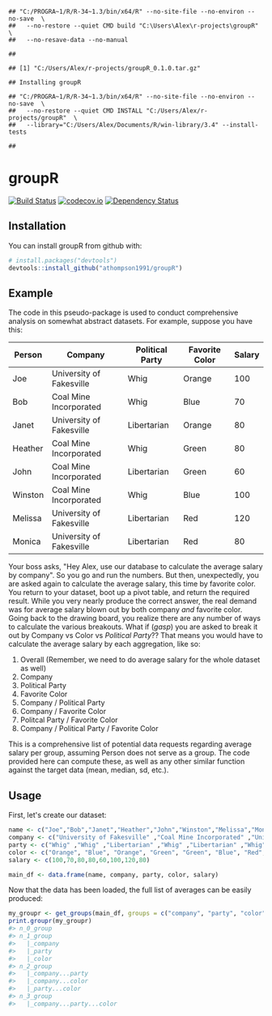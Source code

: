 
<!-- README.md is generated from README.Rmd. Please edit that file -->
    ## "C:/PROGRA~1/R/R-34~1.3/bin/x64/R" --no-site-file --no-environ --no-save  \
    ##   --no-restore --quiet CMD build "C:\Users\Alex\r-projects\groupR"  \
    ##   --no-resave-data --no-manual

    ## 

    ## [1] "C:/Users/Alex/r-projects/groupR_0.1.0.tar.gz"

    ## Installing groupR

    ## "C:/PROGRA~1/R/R-34~1.3/bin/x64/R" --no-site-file --no-environ --no-save  \
    ##   --no-restore --quiet CMD INSTALL "C:/Users/Alex/r-projects/groupR"  \
    ##   --library="C:/Users/Alex/Documents/R/win-library/3.4" --install-tests

    ## 

groupR
======

[![Build Status](https://travis-ci.org/athompson1991/groupR.svg?branch=master)](https://travis-ci.org/athompson1991/groupR) [![codecov.io](https://codecov.io/github/athompson1991/groupR/coverage.svg?branch=master)](https://codecov.io/github/athompson1991/groupR?branch=master) [![Dependency Status](https://dependencyci.com/github/athompson1991/groupR/badge)](https://dependencyci.com/github/athompson1991/groupR)

Installation
------------

You can install groupR from github with:

``` r
# install.packages("devtools")
devtools::install_github("athompson1991/groupR")
```

Example
-------

The code in this pseudo-package is used to conduct comprehensive analysis on somewhat abstract datasets. For example, suppose you have this:

| Person  | Company                  | Political Party | Favorite Color | Salary |
|---------|--------------------------|-----------------|----------------|--------|
| Joe     | University of Fakesville | Whig            | Orange         | 100    |
| Bob     | Coal Mine Incorporated   | Whig            | Blue           | 70     |
| Janet   | University of Fakesville | Libertarian     | Orange         | 80     |
| Heather | Coal Mine Incorporated   | Whig            | Green          | 80     |
| John    | Coal Mine Incorporated   | Libertarian     | Green          | 60     |
| Winston | Coal Mine Incorporated   | Whig            | Blue           | 100    |
| Melissa | University of Fakesville | Libertarian     | Red            | 120    |
| Monica  | University of Fakesville | Libertarian     | Red            | 80     |

Your boss asks, "Hey Alex, use our database to calculate the average salary by company". So you go and run the numbers. But then, unexpectedly, you are asked again to calculate the average salary, this time by favorite color. You return to your dataset, boot up a pivot table, and return the required result. While you very nearly produce the correct answer, the real demand was for average salary blown out by both company *and* favorite color. Going back to the drawing board, you realize there are any number of ways to calculate the various breakouts. What if (*gasp*) you are asked to break it out by Company vs Color vs *Political Party*?? That means you would have to calculate the average salary by each aggregation, like so:

1.  Overall (Remember, we need to do average salary for the whole dataset as well)
2.  Company
3.  Political Party
4.  Favorite Color
5.  Company / Political Party
6.  Company / Favorite Color
7.  Politcal Party / Favorite Color
8.  Company / Political Party / Favorite Color

This is a comprehensive list of potential data requests regarding average salary per group, assuming Person does not serve as a group. The code provided here can compute these, as well as any other similar function against the target data (mean, median, sd, etc.).

Usage
-----

First, let's create our dataset:

``` r
name <- c("Joe","Bob","Janet","Heather","John","Winston","Melissa","Monica")
company <- c("University of Fakesville" ,"Coal Mine Incorporated" ,"University of Fakesville" ,"Coal Mine Incorporated" ,"Coal Mine Incorporated" ,"Coal Mine Incorporated" ,"University of Fakesville" ,"University of Fakesville")
party <- c("Whig" ,"Whig" ,"Libertarian" ,"Whig" ,"Libertarian" ,"Whig" ,"Libertarian" ,"Libertarian")
color <- c("Orange", "Blue", "Orange", "Green", "Green", "Blue", "Red", "Red")
salary <- c(100,70,80,80,60,100,120,80)

main_df <- data.frame(name, company, party, color, salary)
```

Now that the data has been loaded, the full list of averages can be easily produced:

``` r
my_groupr <- get_groups(main_df, groups = c("company", "party", "color"), functions = list(avg_salary = "mean(salary)", max_salary = "max(salary)"))
print.groupr(my_groupr)
#> n_0_group
#> n_1_group
#>   |_company
#>   |_party
#>   |_color
#> n_2_group
#>   |_company...party
#>   |_company...color
#>   |_party...color
#> n_3_group
#>   |_company...party...color
```
